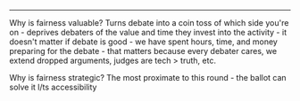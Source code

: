 

----


Why is fairness valuable?
Turns debate into a coin toss of which side you're on - deprives debaters of the value and time they invest into the activity - it doesn't matter if debate is good - we have spent hours, time, and money preparing for the debate - that matters because every debater cares, we extend dropped arguments, judges are tech > truth, etc. 

Why is fairness strategic?
The most proximate to this round - the ballot can solve it
l/ts accessibility 